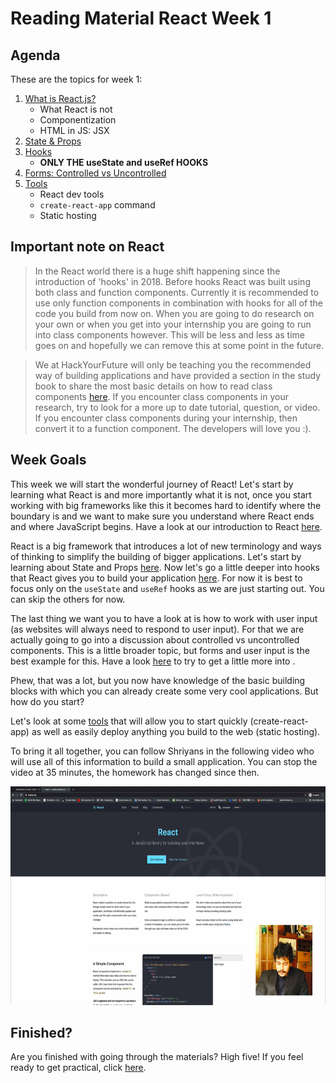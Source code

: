 # Reading Material React Week 1

## Agenda

These are the topics for week 1:

1. [What is React.js?](https://study.hackyourfuture.net/#/react/README.md)
   - What React is not
   - Componentization
   - HTML in JS: JSX
2. [State & Props](https://study.hackyourfuture.net/#/react/state-and-props.md)
3. [Hooks](https://study.hackyourfuture.net/#/react/react-hooks.md)
   - **ONLY THE useState and useRef HOOKS**
4. [Forms: Controlled vs Uncontrolled](https://study.hackyourfuture.net/#/react/controlled-vs-uncontrolled.md)
5. [Tools](https://study.hackyourfuture.net/#/react/tools.md)
   - React dev tools
   - `create-react-app` command
   - Static hosting

## Important note on React
> In the React world there is a huge shift happening since the introduction of 'hooks' in 2018. Before hooks React was built using both class and function components. Currently it is recommended to use only function components in combination with hooks for all of the code you build from now on. When you are going to do research on your own or when you get into your internship you are going to run into class components however. This will be less and less as time goes on and hopefully we can remove this at some point in the future.

> We at HackYourFuture will only be teaching you the recommended way of building applications and have provided a section in the study book to share the most basic details on how to read class components [here](https://study.hackyourfuture.net/#/react/class-vs-function-components.md). If you encounter class components in your research, try to look for a more up to date tutorial, question, or video. If you encounter class components during your internship, then convert it to a function component. The developers will love you :).

## Week Goals

This week we will start the wonderful journey of React! Let's start by learning what React is and more importantly what it is not, once you start working with big frameworks like this it becomes hard to identify where the boundary is and we want to make sure you understand where React ends and where JavaScript begins. Have a look at our introduction to React [here](https://study.hackyourfuture.net/#/react/README.md). 

React is a big framework that introduces a lot of new terminology and ways of thinking to simplify the building of bigger applications. Let's start by learning about State and Props [here](https://study.hackyourfuture.net/#/react/state-and-props.md). Now let's go a little deeper into hooks that React gives you to build your application [here](https://study.hackyourfuture.net/#/react/react-hooks.md). For now it is best to focus only on the `useState` and `useRef` hooks as we are just starting out. You can skip the others for now. 

The last thing we want you to have a look at is how to work with user input (as websites will always need to respond to user input). For that we are actually going to go into a discussion about controlled vs uncontrolled components. This is a little broader topic, but forms and user input is the best example for this. Have a look [here](https://study.hackyourfuture.net/#/react/controlled-vs-uncontrolled.md) to try to get a little more into .

Phew, that was a lot, but you now have knowledge of the basic building blocks with which you can already create some very cool applications. But how do you start?

Let's look at some [tools](https://study.hackyourfuture.net/#/react/tools.md) that will allow you to start quickly (create-react-app) as well as easily deploy anything you build to the web (static hosting).

To bring it all together, you can follow Shriyans in the following video who will use all of this information to build a small application. You can stop the video at 35 minutes, the homework has changed since then.

<a href="https://www.youtube.com/watch?v=pOq0vD2qAOU" target="_blank"><img src="../assets/playlist-thumbnail.png" width="600" height="350" alt="HYF Video" /></a>

## Finished?

Are you finished with going through the materials? High five! If you feel ready to get practical, click [here](./MAKEME.md).
